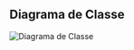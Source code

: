 ## Diagrama de Classe

![Diagrama de Classe](https://github.com/Mathruu/Padr-es-de-Projetos/blob/main/pp_prototype/src/img/pp_prototype%20diagrama%20de%20classes.png)


